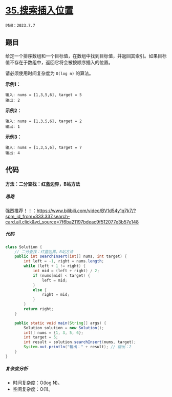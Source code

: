 # [35.搜索插入位置](https://leetcode.cn/problems/search-insert-position/)

`时间：2023.7.7`

## 题目

给定一个排序数组和一个目标值，在数组中找到目标值，并返回其索引。如果目标值不存在于数组中，返回它将会被按顺序插入的位置。

请必须使用时间复杂度为 `O(log n)` 的算法。

**示例1：**

```
输入: nums = [1,3,5,6], target = 5
输出: 2
```

**示例2：**

```
输入: nums = [1,3,5,6], target = 2
输出: 1
```

**示例3：**

```
输入: nums = [1,3,5,6], target = 7
输出: 4
```

## 代码

#### 方法：二分查找：红蓝边界，B站方法

##### 思路

强烈推荐！！：https://www.bilibili.com/video/BV1d54y1q7k7/?spm_id_from=333.337.search-card.all.click&vd_source=7f6ba21197bdeac9f512077e3b57e148

##### 代码

```java
class Solution {
    // 二分查找：红蓝边界，B站方法
    public int searchInsert(int[] nums, int target) {
        int left = -1, right = nums.length;
        while (left + 1 != right) {
            int mid = (left + right) / 2;
            if (nums[mid] < target) {
                left = mid;
            }
            else {
                right = mid;
            }
        }
        return right;
    }

    public static void main(String[] args) {
        Solution solution = new Solution();
        int[] nums = {1, 3, 5, 6};
        int target = 5;
        int result = solution.searchInsert(nums, target);
        System.out.println("输出：" + result); // 输出：2
    }
}
```

##### 复杂度分析

- 时间复杂度：O(log N)。
- 空间复杂度：O(1)。